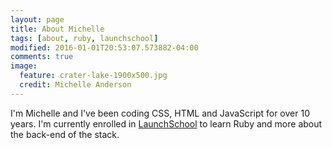 ```yaml
---
layout: page
title: About Michelle
tags: [about, ruby, launchschool]
modified: 2016-01-01T20:53:07.573882-04:00
comments: true
image:
  feature: crater-lake-1900x500.jpg
  credit: Michelle Anderson
---
```


I'm Michelle and I've been coding CSS, HTML and JavaScript for over 10 years.
I'm currently enrolled in <a markdown="0" href="https://launchschool.com">LaunchSchool</a> 
to learn Ruby and more about the back-end of the stack.
